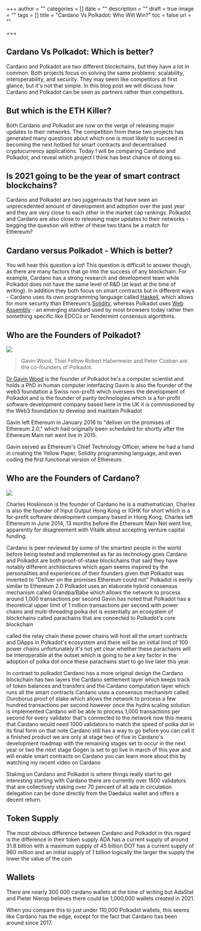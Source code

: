 +++
author = ""
categories = []
date = ""
description = ""
draft = true
image = ""
tags = []
title = "Cardano Vs Polkadot: Who Will Win?"
toc = false
url = ""

+++
## Cardano Vs Polkadot: Which is better?

Cardano and Polkadot are two different blockchains, but they have a lot in common. Both projects focus on solving the same problems: scalability, interoperability, and security. They may seem like competitors at first glance, but it's not that simple. In this blog post we will discuss how Cardano and Polkadot can be seen as partners rather than competitors.

## But which is the ETH Killer?

Both Cardano and Polkadot are now on the verge of releasing major updates to their networks. The competition from these two projects has generated many questions about which one is most likely to succeed in becoming the next hotbed for smart contracts and decentralised cryptocurrency applications. Today I will be comparing Cardano and Polkadot, and reveal which project I think has best chance of doing so.

## Is 2021 going to be the year of smart contract blockchains?

Cardano and Polkadot are two juggernauts that have seen an unprecedented amount of development and adoption over the past year and they are very close to each other in the market cap rankings. Polkadot and Cardano are also close to releasing major updates to their networks - begging the question will either of these two titans be a match for Ethereum?

## Cardano versus Polkadot - Which is better?

You will hear this question a lot! This question is difficult to answer though, as there are many factors that go into the success of any blockchain. For example, Cardano has a strong research and development team while Polkadot does not have the same level of R&D (at least at the time of writing). In addition they both focus on smart contracts but in different ways - Cardano uses its own programming language called [Haskell](https://en.wikipedia.org/wiki/Haskell_(programming_language)), which allows for more security than Ethereum's [Solidity](https://en.wikipedia.org/wiki/Solidity), whereas Polkadot uses [Web Assembly](https://en.wikipedia.org/wiki/WebAssembly) - an emerging standard used by most browsers today rather then something specific like EDCCs or Tendermint consensus algorithms.

## Who are the Founders of Polkadot?

![](https://upload.wikimedia.org/wikipedia/commons/thumb/9/9a/Gavin_Wood.jpg/1280px-Gavin_Wood.jpg)

> Gavin Wood, Thiel Fellow Robert Habermeier and Peter Czaban are the co-founders of Polkadot.  

[Dr Gavin Wood](https://en.wikipedia.org/wiki/Gavin_Wood) is the founder of Polkadot he's a computer scientist and holds a PhD in human computer interfacing Gavin is also the founder of the web3 foundation a Swiss non-profit which oversees the development of Polkadot and is the founder of parity technologies which is a for-profit software development company based here in the UK it is commissioned by the Web3 foundation to develop and maintain Polkadot

Gavin left Ethereum in January 2016 to "deliver on the promises of Ethereum 2.0," which had originally been scheduled for shortly after the Ethereum Main net went live in 2015.

Gavin served as Ethereum's Chief Technology Officer, where he had a hand in creating the Yellow Paper, Solidity programming language, and even coding the first functional version of Ethereum.

## Who are the Founders of Cardano?

![](https://upload.wikimedia.org/wikipedia/commons/thumb/2/21/Charles_Hoskinson_profile_color_no_background.png/220px-Charles_Hoskinson_profile_color_no_background.png)

Charles Hoskinson is the founder of Cardano he is a mathematician, Charles is also the founder of Input Output Hong Kong or IOHK for short which is a for-profit software development company based in Hong Kong.  Charles left Ethereum in June 2014, 13 months before the Ethereum Main Net went live, apparently for disagreement with Vitalik about accepting venture capital funding. 

Cardano is peer-reviewed by some of the smartest people in the world before being tested and implemented as far as technology goes Cardano and Polkadot are both proof-of-stake blockchains that said they have notably different architectures which again seems inspired by the personalities and experiences of their founders given that Polkadot was invented to "Deliver on the promises Ethereum could not" Polkadot is eerily similar to Ethereum 2.0 Polkadot uses an elaborate hybrid consensus mechanism called Grandpa/Babe which allows the network to process around 1,000 transactions per second Gavin has noted that Polkadot has a theoretical upper limit of 1 million transactions per second with power chains and multi-threading polka dot is essentially an ecosystem of blockchains called parachains that are connected to Polkadot's core blockchain

called the relay chain these power chains will host all the smart contracts and DApps in Polkadot's ecosystem and there will be an initial limit of 100 power chains unfortunately it's not yet clear whether these parachains will be interoperable at the outset which is going to be a key factor in the adoption of polka dot once these parachains start to go live later this year.

In contrast to polkadot Cardano has a more original design the Cardano blockchain has two layers the Cardano settlement layer which keeps track of token balances and transfers and the Cardano computation layer which runs all the smart contracts Cardano uses a consensus mechanism called Ouroborus proof of stake which allows the network to process a few hundred transactions per second however once the hydra scaling solution is implemented Cardano will be able to process 1,000 transactions per second for every validator that's connected to the network now this means that Cardano would need 1000 validators to match the speed of polka dot in its final form on that note Cardano still has a way to go before you can call it a finished product we are only at stage two of five in Cardano's development roadmap with the remaining stages set to occur in the next year or two the next stage Gogen is set to go live in march of this year and will enable smart contracts on Cardano you can learn more about this by watching my recent video on Cardano

Staking on Cardano and Polkadot is where things really start to get interesting starting with Cardano there are currently over 1500 validators that are collectively staking over 70 percent of all ada in circulation delegation can be done directly from the Daedalus wallet and offers a decent return.

## Token Supply

The most obvious difference between Cardano and Polkadot in this regard is the difference in their token supply ADA has a current supply of around 31.8 billion with a maximum supply of 45 billion DOT has a current supply of 960 million and an initial supply of 1 billion logically the larger the supply the lower the value of the coin

## Wallets

There are nearly 300 000 cardano wallets at the time of writing but AdaStat and Pieter Nierop believes there could be 1,000,000 wallets created in 2021.

When you compare this to just under 110,000 Polkadot wallets, this seems like Cardano has the edge, except for the fact that Cardano has been around since 2017.